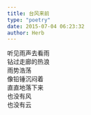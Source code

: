 ```yaml
---  
title: 台风来前  
type: "poetry"  
date: 2015-07-04 06:23:32  
author: Herb  
---  
```

听见雨声去看雨  
钻过走廊的热浪  
雨势浩荡  
像铅锤沉闷着  
直直地落下来  
也没有风  
也没有云